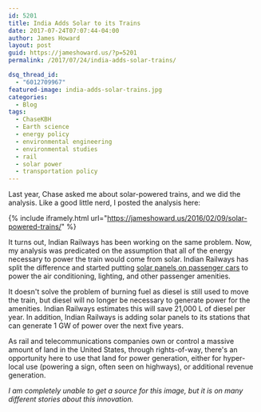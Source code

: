 ```yaml
---
id: 5201
title: India Adds Solar to its Trains
date: 2017-07-24T07:07:44-04:00
author: James Howard
layout: post
guid: https://jameshoward.us/?p=5201
permalink: /2017/07/24/india-adds-solar-trains/

dsq_thread_id:
  - "6012709967"
featured-image: india-adds-solar-trains.jpg
categories:
  - Blog
tags:
  - ChaseKBH
  - Earth science
  - energy policy
  - environmental engineering
  - environmental studies
  - rail
  - solar power
  - transportation policy
---
```

Last year, Chase asked me about solar-powered trains, and we did
the analysis.  Like a good little nerd, I posted the analysis here:

{% include iframely.html url="https://jameshoward.us/2016/02/09/solar-powered-trains/" %}

It turns out, Indian Railways has been working on the same problem.
Now, my analysis was predicated on the assumption that all of the
energy necessary to power the train would come from solar.  Indian
Railways has split the difference and started putting [solar panels
on passenger
cars](http://sustainabilitynext.in/news/solar-power-systems-on-roofs-of-500-trains)
to power the air conditioning, lighting, and other passenger
amenities.

It doesn't solve the problem of burning fuel as diesel is still
used to move the train, but diesel will no longer be necessary to
generate power for the amenities.  Indian Railways estimates this
will save 21,000 L of diesel per year.  In addition, Indian Railways
is adding solar panels to its stations that can generate 1 GW of
power over the next five years.

As rail and telecommunications companies own or control a massive
amount of land in the United States, through rights-of-way, there's
an opportunity here to use that land for power generation, either
for hyper-local use (powering a sign, often seen on highways), or
additional revenue generation.

_I am completely unable to get a source for this image, but it is
on many different stories about this innovation._

